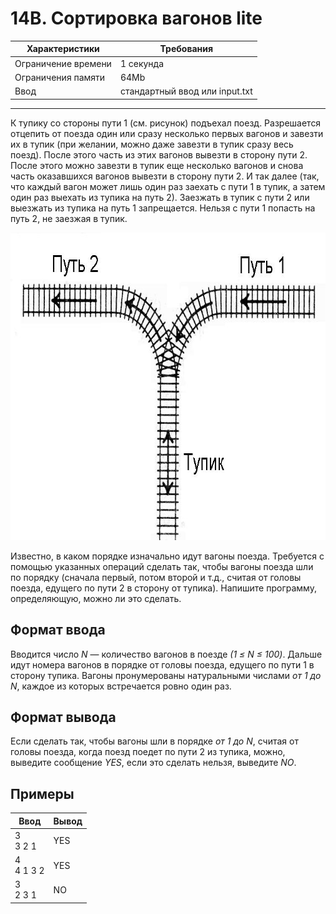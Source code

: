 # 14B. Сортировка вагонов lite

|Характеристики|Требования|
|---|---|
|Ограничение времени|1 секунда|
|Ограничения памяти|64Mb|
|Ввод|стандартный ввод или input.txt|
---
К тупику со стороны пути 1 (см. рисунок) подъехал поезд. Разрешается отцепить от поезда один или сразу несколько первых вагонов и завезти их в тупик (при желании, можно даже завезти в тупик сразу весь поезд). После этого часть из этих вагонов вывезти в сторону пути 2. После этого можно завезти в тупик еще несколько вагонов и снова часть оказавшихся вагонов вывезти в сторону пути 2. И так далее (так, что каждый вагон может лишь один раз заехать с пути 1 в тупик, а затем один раз выехать из тупика на путь 2). Заезжать в тупик с пути 2 или выезжать из тупика на путь 1 запрещается. Нельзя с пути 1 попасть на путь 2, не заезжая в тупик.

<p align="center">
    <img width="754" height="492" src="https://github.com/dedmouze/Yandex-Algorithm-Trainings/blob/main/%D0%A2%D1%80%D0%B5%D0%BD%D0%B8%D1%80%D0%BE%D0%B2%D0%BA%D0%B0%203.0/%D0%A1%D0%BE%D1%80%D1%82%D0%B8%D1%80%D0%BE%D0%B2%D0%BA%D0%B0%20%D0%B2%D0%B0%D0%B3%D0%BE%D0%BD%D0%BE%D0%B2%20lite/image.jpg" alt="Пути">
</p>

Известно, в каком порядке изначально идут вагоны поезда. Требуется с помощью указанных операций сделать так, чтобы вагоны поезда шли по порядку (сначала первый, потом второй и т.д., считая от головы поезда, едущего по пути 2 в сторону от тупика). Напишите программу, определяющую, можно ли это сделать.

## Формат ввода

Вводится число *N* — количество вагонов в поезде *(1 ≤ N ≤ 100)*. Дальше идут номера вагонов в порядке от головы поезда, едущего по пути 1 в сторону тупика. Вагоны пронумерованы натуральными числами *от 1 до N*, каждое из которых встречается ровно один раз.

## Формат вывода

Если сделать так, чтобы вагоны шли в порядке *от 1 до N*, считая от головы поезда, когда поезд поедет по пути 2 из тупика, можно, выведите сообщение *YES*, если это сделать нельзя, выведите *NO*.

## Примеры

|Ввод|Вывод|
|---|---|
|3<br>3 2 1|YES|
|4<br>4 1 3 2|YES|
|3<br>2 3 1|NO|
